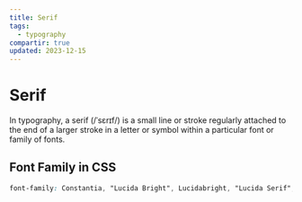 ```yaml
---
title: Serif
tags:
  - typography
compartir: true
updated: 2023-12-15
---
```


# Serif

In typography, a serif (/ˈsɛrɪf/) is a small line or stroke regularly attached to the end of a larger stroke in a letter or symbol within a particular font or family of fonts.

## Font Family in CSS

```css
font-family: Constantia, "Lucida Bright", Lucidabright, "Lucida Serif", Lucida, "DejaVu Serif", "Bitstream Vera Serif", "Liberation Serif", Georgia, serif;
```
